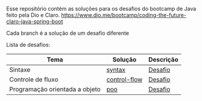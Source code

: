 Esse repositório contém as soluções para os desafios do bootcamp de Java feito pela Dio e Claro.
https://www.dio.me/bootcamp/coding-the-future-claro-java-spring-boot

Cada branch é a solução de um desafio diferente

Lista de desafios:

| Tema                           |  Solução                                    | Descrição                                                                                               |
|--------------------------------|---------------------------------------------|---------------------------------------------------------------------------------------------------------|
| Sintaxe                        |  [syntax](/challenge-syntax/)              | [Desafio](https://github.com/digitalinnovationone/trilha-java-basico/tree/main/desafios/sintaxe)         |
| Controle de fluxo              |  [control-flow](/challenge-control-flow/)   | [Desafio](https://github.com/digitalinnovationone/trilha-java-basico/tree/main/desafios/controle-fluxo) |
| Programação orientada a objeto |  [poo](/challenge-poo/)                     | [Desafio](https://github.com/digitalinnovationone/trilha-java-basico/tree/main/desafios/poo)            |

